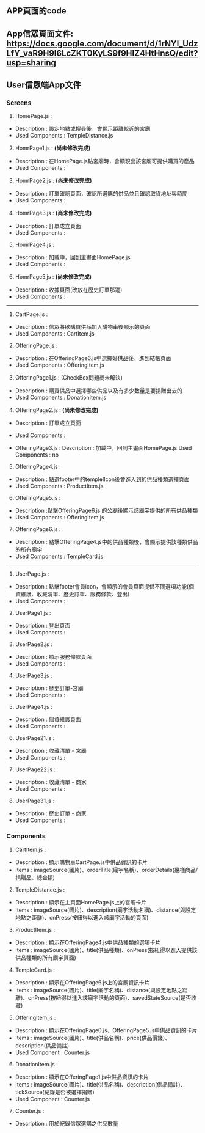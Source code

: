 ## APP頁面的code
App信眾頁面文件: https://docs.google.com/document/d/1rNYl_UdzLfY_vaR9H9I6LcZKT0KyLS9f9HIZ4HtHnsQ/edit?usp=sharing
--- 
## User信眾端App文件
### Screens
1. HomePage.js :
- Description : 設定地點或搜尋後，會顯示距離較近的宮廟
- Used Components : TempleDistance.js

2. HomrPage1.js : **(尚未修改完成)**
- Description : 在HomePage.js點宮廟時，會顯現出該宮廟可提供購買的產品
- Used Components :

3. HomrPage2.js :  **(尚未修改完成)**
- Description : 訂單確認頁面，確認所選購的供品並且確認取貨地址與時間
- Used Components : 

4. HomrPage3.js :  **(尚未修改完成)**
- Description : 訂單成立頁面
- Used Components :

5. HomrPage4.js :
- Description : 加載中，回到主畫面HomePage.js
- Used Components :

6. HomrPage5.js :  **(尚未修改完成)**
- Description : 收據頁面(改放在歷史訂單那邊)
- Used Components :
---
1. CartPage.js : 
- Description : 信眾將欲購買供品加入購物車後顯示的頁面
- Used Components : CartItem.js

2. OfferingPage.js : 
- Description : 在OfferingPage6.js中選擇好供品後，進到結帳頁面
- Used Components : OfferingItem.js

3. OfferingPage1.js : (CheckBox問題尚未解決)
- Description : 購買供品中選擇哪些供品以及有多少數量是要捐贈出去的
- Used Components : DonationItem.js

4. OfferingPage2.js : **(尚未修改完成)**
- Description : 訂單成立頁面
- Used Components :

- OfferingPage3.js : 
Description : 加載中，回到主畫面HomePage.js
Used Components : no

5.  OfferingPage4.js : 
- Description : 點選footer中的templeIIcon後會進入到的供品種類選擇頁面
- Used Components : ProductItem.js

6. OfferingPage5.js : 
- Description :點擊OfferingPage6.js 的公廟後顯示該廟宇提供的所有供品種類
- Used Components : OfferingItem.js

7. OfferingPage6.js : 
- Description : 點擊OfferingPage4.js中的供品種類後，會顯示提供該種類供品的所有廟宇
- Used Components : TempleCard.js
---
1. UserPage.js : 
- Description : 點擊footer會員icon，會顯示的會員頁面提供不同選項功能(個資維護、收藏清單、歷史訂單、服務條款、登出)
- Used Components : 

2. UserPage1.js : 
- Description : 登出頁面
- Used Components :
 
3. UserPage2.js : 
- Description : 顯示服務條款頁面
- Used Components : 

4. UserPage3.js : 
- Description : 歷史訂單-宮廟
- Used Components : 

5. UserPage4.js :
- Description : 個資維護頁面
- Used Components : 

6. UserPage21.js : 
- Description : 收藏清單 - 宮廟
- Used Components : 

7. UserPage22.js : 
- Description : 收藏清單 - 商家
- Used Components : 

8.  UserPage31.js : 
- Description : 歷史訂單 - 商家
- Used Components : 

### Components 
1.  CartItem.js :
- Description : 顯示購物車CartPage.js中供品資訊的卡片
- Items :  imageSource(圖片)、orderTitle(廟宇名稱)、orderDetails(幾樣商品/捐贈品、總金額)

2.  TempleDistance.js : 
- Description : 顯示在主頁面HomePage.js上的宮廟卡片
- Items :  imageSource(圖片)、description(廟宇活動名稱)、distance(與設定地點之距離)、onPress(按紐得以進入該廟宇活動的頁面)

3. ProductItem.js : 
- Description : 顯示在OfferingPage4.js中供品種類的選項卡片
- Items :  imageSource(圖片)、title(供品種類)、onPress(按紐得以進入提供該供品種類的所有廟宇頁面)

4. TempleCard.js : 
- Description : 顯示在OfferingPage6.js上的宮廟資訊卡片
- Items :  imageSource(圖片)、title(廟宇名稱)、distance(與設定地點之距離)、onPress(按紐得以進入該廟宇活動的頁面)、savedStateSource(是否收藏)

5. OfferingItem.js : 
- Description : 顯示在OfferingPage0.js、OfferingPage5.js中供品資訊的卡片
- Items :  imageSource(圖片)、title(供品名稱)、price(供品價錢)、description(供品備註)
- Used Component : Counter.js

6. DonationItem.js : 
- Description : 顯示在OfferingPage1.js中供品資訊的卡片
- Items :  imageSource(圖片)、title(供品名稱)、description(供品備註)、tickSource(紀錄是否被選擇捐贈)
- Used Component : Counter.js

7. Counter.js : 
- Description : 用於紀錄信眾選購之供品數量

